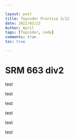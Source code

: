 ```yaml
---

layout: post
title: Topcoder Practice 3/22
date: 2022/03/22
Author: April
tags: [Topcoder, code]
comments: true
toc: true

---
```




# SRM 663 div2

test

test

test

test

test

test

